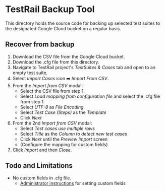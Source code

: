 # TestRail Backup Tool

This directory holds the source code for backing up selected test suites to the designated
Google Cloud bucket on a regular basis.

## Recover from backup

1. Download the CSV file from the Google Cloud bucket.
1. Download the .cfg file from this directory.
1. Navigate to TestRail project's *TestSuites & Cases* tab and open to an empty test suite.
1. Select *Import Cases* icon ➡️ *Import From CSV*.
1. From the *Import from CSV* modal:
   * Select the CSV file from step 1.
   * Select *Load mapping from configuration file* and select the .cfg file from step 1.
   * Select *UTF-8* as *File Encoding*.
   * Select *Test Case (Steps)* as the *Template* 
   * Click *Next*
1. From the 2nd *Import from CSV* modal:
   * Select *Test cases use multiple rows*
   * Select *Title* as the *Column to detect new test cases*
   * Click *Next* until the *Preview Import* screen
   * (Configure the mapping for custom fields)
1. Click *Import* and then *Close*.

## Todo and Limitations

* No custom fields in .cfg file.
  * [Administrator instructions](https://support.testrail.com/hc/en-us/articles/7373850291220-Configuring-custom-fields) for setting custom fields